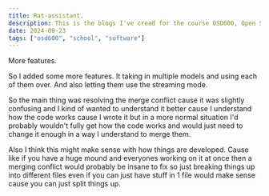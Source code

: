 ```yaml
---
title: Rat-assistant.
description: This is the blogs I've cread for the course OSD600, Open Source Development 600.
date: 2024-09-23
tags: ["osd600", "school", "software"]
---
```


More features.

So I added some more features. It taking in multiple models and using each of them over. And also letting them use the streaming mode.

So the main thing was resolving the merge conflict cause it was slightly confusing and I kind of wanted to understand it better cause I understand how the code works cause I wrote it but in a more normal situation I'd probably wouldn't fully get how the code works and would just need to change it enough in a way I understand to merge them.

Also I think this might make sense with how things are developed. Cause like if you have a huge mound and everyones working on it at once then a merging conflict would probably be insane to fix so just breaking things up into different files even if you can just have stuff in 1 file would make sense cause you can just split things up.
